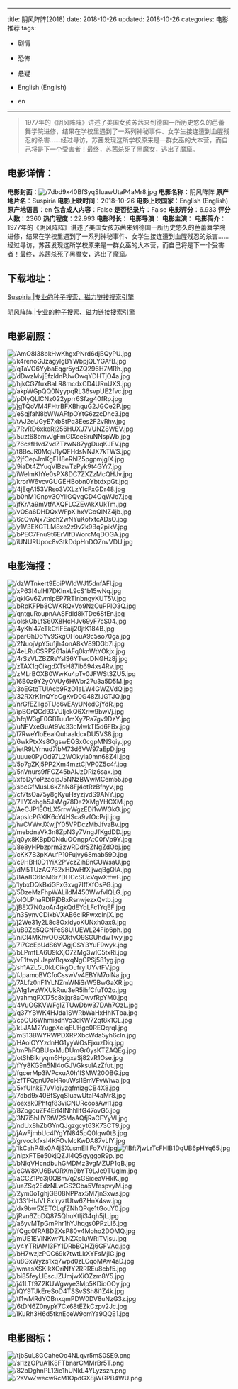 
---
title: 阴风阵阵(2018)
date: 2018-10-26
updated: 2018-10-26
categories: 电影推荐
tags:
- 剧情
- 恐怖
- 悬疑

- English (English)
- en
---


> 1977年的《阴风阵阵》讲述了美国女孩苏茜来到德国一所历史悠久的芭蕾舞学院进修，结果在学校里遇到了一系列神秘事件、女学生接连遭到血腥残忍的杀害……经过寻访，苏茜发现这所学校原来是一群女巫的大本营，而自己将是下一个受害者！最终，苏茜杀死了黑魔女，逃出了魔窟。

## **电影详情**：

**电影封面**：<img src="https://image.tmdb.org/t/p/w200/7dbd9x40BfSyqSIuawUtaP4aMr8.jpg" alt="/7dbd9x40BfSyqSIuawUtaP4aMr8.jpg" title="/7dbd9x40BfSyqSIuawUtaP4aMr8.jpg">
**电影名称**：阴风阵阵
**原产地片名**：Suspiria
**电影上映时间**：2018-10-26
**电影上映国家**：English (English)
**原产地语言**：en
**包含成人内容**：False
**是否纪录片**：False
**电影评分**：6.933
**评分人数**：2360
**热门程度**：22.993
**电影时长**：
**电影导演**：
**电影主演**：
**电影简介**：1977年的《阴风阵阵》讲述了美国女孩苏茜来到德国一所历史悠久的芭蕾舞学院进修，结果在学校里遇到了一系列神秘事件、女学生接连遭到血腥残忍的杀害……经过寻访，苏茜发现这所学校原来是一群女巫的大本营，而自己将是下一个受害者！最终，苏茜杀死了黑魔女，逃出了魔窟。

## **下载地址**：
[Suspiria |专业的种子搜索、磁力链接搜索引擎](https://movie.amd794.com:2083/?search=Suspiria&ordering=&mode=match_phrase&page_size=10&page=1)

[阴风阵阵 |专业的种子搜索、磁力链接搜索引擎](https://movie.amd794.com:2083/?search=%E9%98%B4%E9%A3%8E%E9%98%B5%E9%98%B5&ordering=&mode=match_phrase&page_size=10&page=1)
 

## **电影剧照**：
<img src="https://image.tmdb.org/t/p/original/AmO8I38bkHwKhgxPNrd6djBQyPU.jpg" alt="/AmO8I38bkHwKhgxPNrd6djBQyPU.jpg" title="/AmO8I38bkHwKhgxPNrd6djBQyPU.jpg"><img src="https://image.tmdb.org/t/p/original/k4renoGJzagylgBYWbpjQLYGAfB.jpg" alt="/k4renoGJzagylgBYWbpjQLYGAfB.jpg" title="/k4renoGJzagylgBYWbpjQLYGAfB.jpg"><img src="https://image.tmdb.org/t/p/original/qTaVO6YybaEqgr5ydZQ296H7MRh.jpg" alt="/qTaVO6YybaEqgr5ydZQ296H7MRh.jpg" title="/qTaVO6YybaEqgr5ydZQ296H7MRh.jpg"><img src="https://image.tmdb.org/t/p/original/dDwzMvjEfzldnPJwOwqYDHTjO4a.jpg" alt="/dDwzMvjEfzldnPJwOwqYDHTjO4a.jpg" title="/dDwzMvjEfzldnPJwOwqYDHTjO4a.jpg"><img src="https://image.tmdb.org/t/p/original/hjkCG7fuxBaLR8mcdxCD4URnUXS.jpg" alt="/hjkCG7fuxBaLR8mcdxCD4URnUXS.jpg" title="/hjkCG7fuxBaLR8mcdxCD4URnUXS.jpg"><img src="https://image.tmdb.org/t/p/original/akpWGpQQ0NyypqRL36svpUE2fvc.jpg" alt="/akpWGpQQ0NyypqRL36svpUE2fvc.jpg" title="/akpWGpQQ0NyypqRL36svpUE2fvc.jpg"><img src="https://image.tmdb.org/t/p/original/pDlyQLlCNz022yprr6Sfzg40fRp.jpg" alt="/pDlyQLlCNz022yprr6Sfzg40fRp.jpg" title="/pDlyQLlCNz022yprr6Sfzg40fRp.jpg"><img src="https://image.tmdb.org/t/p/original/jgTQoVM4FHtrBFXBhquG2JGOe2P.jpg" alt="/jgTQoVM4FHtrBFXBhquG2JGOe2P.jpg" title="/jgTQoVM4FHtrBFXBhquG2JGOe2P.jpg"><img src="https://image.tmdb.org/t/p/original/eSqjfaN8bWWAFfpOYtG6zzcDhc3.jpg" alt="/eSqjfaN8bWWAFfpOYtG6zzcDhc3.jpg" title="/eSqjfaN8bWWAFfpOYtG6zzcDhc3.jpg"><img src="https://image.tmdb.org/t/p/original/tAJ2eUGyE7xbStPq3Ees2F2vRhv.jpg" alt="/tAJ2eUGyE7xbStPq3Ees2F2vRhv.jpg" title="/tAJ2eUGyE7xbStPq3Ees2F2vRhv.jpg"><img src="https://image.tmdb.org/t/p/original/7RvRD6xkeRj256HUXJ7VUNZ8WEV.jpg" alt="/7RvRD6xkeRj256HUXJ7VUNZ8WEV.jpg" title="/7RvRD6xkeRj256HUXJ7VUNZ8WEV.jpg"><img src="https://image.tmdb.org/t/p/original/5uzt68bmvJgFmGIXoe8ruNNspWb.jpg" alt="/5uzt68bmvJgFmGIXoe8ruNNspWb.jpg" title="/5uzt68bmvJgFmGIXoe8ruNNspWb.jpg"><img src="https://image.tmdb.org/t/p/original/76csfHvdZvdZTzwN87ygDuqKJFV.jpg" alt="/76csfHvdZvdZTzwN87ygDuqKJFV.jpg" title="/76csfHvdZvdZTzwN87ygDuqKJFV.jpg"><img src="https://image.tmdb.org/t/p/original/t8BeJR0MqlJ1yQFHdsNNJX7kTWS.jpg" alt="/t8BeJR0MqlJ1yQFHdsNNJX7kTWS.jpg" title="/t8BeJR0MqlJ1yQFHdsNNJX7kTWS.jpg"><img src="https://image.tmdb.org/t/p/original/2jfCepJmKgFH8eRhlZ5pgpmjglX.jpg" alt="/2jfCepJmKgFH8eRhlZ5pgpmjglX.jpg" title="/2jfCepJmKgFH8eRhlZ5pgpmjglX.jpg"><img src="https://image.tmdb.org/t/p/original/9iaDt4ZYuqVlBzwTzPyk9t4GYr7.jpg" alt="/9iaDt4ZYuqVlBzwTzPyk9t4GYr7.jpg" title="/9iaDt4ZYuqVlBzwTzPyk9t4GYr7.jpg"><img src="https://image.tmdb.org/t/p/original/iWelmKhYe0sPX8DC7ZXZzMcQHJv.jpg" alt="/iWelmKhYe0sPX8DC7ZXZzMcQHJv.jpg" title="/iWelmKhYe0sPX8DC7ZXZzMcQHJv.jpg"><img src="https://image.tmdb.org/t/p/original/krorW6vcvGUGEHBobn0YbtdxpGt.jpg" alt="/krorW6vcvGUGEHBobn0YbtdxpGt.jpg" title="/krorW6vcvGUGEHBobn0YbtdxpGt.jpg"><img src="https://image.tmdb.org/t/p/original/4jEqA153VRso3VXLzYIcFxGDr48.jpg" alt="/4jEqA153VRso3VXLzYIcFxGDr48.jpg" title="/4jEqA153VRso3VXLzYIcFxGDr48.jpg"><img src="https://image.tmdb.org/t/p/original/b0hM1Gnpv3OYIlGQvgCD4OqWJc7.jpg" alt="/b0hM1Gnpv3OYIlGQvgCD4OqWJc7.jpg" title="/b0hM1Gnpv3OYIlGQvgCD4OqWJc7.jpg"><img src="https://image.tmdb.org/t/p/original/jfKrAa9mVtfAXQFLCZEvAkXUkTm.jpg" alt="/jfKrAa9mVtfAXQFLCZEvAkXUkTm.jpg" title="/jfKrAa9mVtfAXQFLCZEvAkXUkTm.jpg"><img src="https://image.tmdb.org/t/p/original/vOSa6DHDQxWFpXIhxVCoQlNZ4jb.jpg" alt="/vOSa6DHDQxWFpXIhxVCoQlNZ4jb.jpg" title="/vOSa6DHDQxWFpXIhxVCoQlNZ4jb.jpg"><img src="https://image.tmdb.org/t/p/original/6cOwAjx7Srch2wNYuKofxtcADsO.jpg" alt="/6cOwAjx7Srch2wNYuKofxtcADsO.jpg" title="/6cOwAjx7Srch2wNYuKofxtcADsO.jpg"><img src="https://image.tmdb.org/t/p/original/y1V3EKGTLM8xe2z9v2k9Bq2pikV.jpg" alt="/y1V3EKGTLM8xe2z9v2k9Bq2pikV.jpg" title="/y1V3EKGTLM8xe2z9v2k9Bq2pikV.jpg"><img src="https://image.tmdb.org/t/p/original/bPEC7Fnu9t6ErVlfDWorcMqDOGA.jpg" alt="/bPEC7Fnu9t6ErVlfDWorcMqDOGA.jpg" title="/bPEC7Fnu9t6ErVlfDWorcMqDOGA.jpg"><img src="https://image.tmdb.org/t/p/original/iUNURUpoc8v3tkDdpHnDOZnvVDU.jpg" alt="/iUNURUpoc8v3tkDdpHnDOZnvVDU.jpg" title="/iUNURUpoc8v3tkDdpHnDOZnvVDU.jpg">

## **电影海报**：
<img src="https://image.tmdb.org/t/p/original/dzWTnkert9EoiPWldWJ15dnfAFl.jpg" alt="/dzWTnkert9EoiPWldWJ15dnfAFl.jpg" title="/dzWTnkert9EoiPWldWJ15dnfAFl.jpg"><img src="https://image.tmdb.org/t/p/original/xP63I4ulHl7DKInxL9cS1b15wNq.jpg" alt="/xP63I4ulHl7DKInxL9cS1b15wNq.jpg" title="/xP63I4ulHl7DKInxL9cS1b15wNq.jpg"><img src="https://image.tmdb.org/t/p/original/qklGv6ZvmIpEP7RTInbngyKUT5V.jpg" alt="/qklGv6ZvmIpEP7RTInbngyKUT5V.jpg" title="/qklGv6ZvmIpEP7RTInbngyKUT5V.jpg"><img src="https://image.tmdb.org/t/p/original/bRpKFPb8CWKRQxVo9NzOuPPlO3Q.jpg" alt="/bRpKFPb8CWKRQxVo9NzOuPPlO3Q.jpg" title="/bRpKFPb8CWKRQxVo9NzOuPPlO3Q.jpg"><img src="https://image.tmdb.org/t/p/original/qntguRoupnAASFdld8kTDe68fEn.jpg" alt="/qntguRoupnAASFdld8kTDe68fEn.jpg" title="/qntguRoupnAASFdld8kTDe68fEn.jpg"><img src="https://image.tmdb.org/t/p/original/olskObLfS60X8HcHJv69yF7cS04.jpg" alt="/olskObLfS60X8HcHJv69yF7cS04.jpg" title="/olskObLfS60X8HcHJv69yF7cS04.jpg"><img src="https://image.tmdb.org/t/p/original/4yKhl47eTkCfIFEaij20jtK184B.jpg" alt="/4yKhl47eTkCfIFEaij20jtK184B.jpg" title="/4yKhl47eTkCfIFEaij20jtK184B.jpg"><img src="https://image.tmdb.org/t/p/original/parGhD6Yv9SkgOHouA9c5so70ga.jpg" alt="/parGhD6Yv9SkgOHouA9c5so70ga.jpg" title="/parGhD6Yv9SkgOHouA9c5so70ga.jpg"><img src="https://image.tmdb.org/t/p/original/2NuojVpY5u1jh4onA8kV89DGb7l.jpg" alt="/2NuojVpY5u1jh4onA8kV89DGb7l.jpg" title="/2NuojVpY5u1jh4onA8kV89DGb7l.jpg"><img src="https://image.tmdb.org/t/p/original/4eLRuCSRP261aiAFq0knWtYOkjx.jpg" alt="/4eLRuCSRP261aiAFq0knWtYOkjx.jpg" title="/4eLRuCSRP261aiAFq0knWtYOkjx.jpg"><img src="https://image.tmdb.org/t/p/original/4rSzVLZBZReYslS6YTwcDNGHz8j.jpg" alt="/4rSzVLZBZReYslS6YTwcDNGHz8j.jpg" title="/4rSzVLZBZReYslS6YTwcDNGHz8j.jpg"><img src="https://image.tmdb.org/t/p/original/zTAX1qCikgdXTsH87lb694xs4Rv.jpg" alt="/zTAX1qCikgdXTsH87lb694xs4Rv.jpg" title="/zTAX1qCikgdXTsH87lb694xs4Rv.jpg"><img src="https://image.tmdb.org/t/p/original/zMLrBOXB0WwKu4pTv0JFWSt3ZU5.jpg" alt="/zMLrBOXB0WwKu4pTv0JFWSt3ZU5.jpg" title="/zMLrBOXB0WwKu4pTv0JFWSt3ZU5.jpg"><img src="https://image.tmdb.org/t/p/original/l6B0z9Y2yOVUy6HWbr27u3a5D5M.jpg" alt="/l6B0z9Y2yOVUy6HWbr27u3a5D5M.jpg" title="/l6B0z9Y2yOVUy6HWbr27u3a5D5M.jpg"><img src="https://image.tmdb.org/t/p/original/3oEGtqTUlAcb9RzO1aLW4GWZVdQ.jpg" alt="/3oEGtqTUlAcb9RzO1aLW4GWZVdQ.jpg" title="/3oEGtqTUlAcb9RzO1aLW4GWZVdQ.jpg"><img src="https://image.tmdb.org/t/p/original/32RXrK1nQYbCgKvD0G48ZIJGTJQ.jpg" alt="/32RXrK1nQYbCgKvD0G48ZIJGTJQ.jpg" title="/32RXrK1nQYbCgKvD0G48ZIJGTJQ.jpg"><img src="https://image.tmdb.org/t/p/original/nrGfEZIlgpTUo6vEAyUNedCjYdR.jpg" alt="/nrGfEZIlgpTUo6vEAyUNedCjYdR.jpg" title="/nrGfEZIlgpTUo6vEAyUNedCjYdR.jpg"><img src="https://image.tmdb.org/t/p/original/ipBGrQCd93VUIjekQ6Xriw9bwVj.jpg" alt="/ipBGrQCd93VUIjekQ6Xriw9bwVj.jpg" title="/ipBGrQCd93VUIjekQ6Xriw9bwVj.jpg"><img src="https://image.tmdb.org/t/p/original/hfqW3gF0GBTuu1mXy7Ra7gv9DzY.jpg" alt="/hfqW3gF0GBTuu1mXy7Ra7gv9DzY.jpg" title="/hfqW3gF0GBTuu1mXy7Ra7gv9DzY.jpg"><img src="https://image.tmdb.org/t/p/original/uNFVxeGuAt9Vc33cMwkTI5d6FBx.jpg" alt="/uNFVxeGuAt9Vc33cMwkTI5d6FBx.jpg" title="/uNFVxeGuAt9Vc33cMwkTI5d6FBx.jpg"><img src="https://image.tmdb.org/t/p/original/l7RweYloEealQuhaaldcxDU5VS8.jpg" alt="/l7RweYloEealQuhaaldcxDU5VS8.jpg" title="/l7RweYloEealQuhaaldcxDU5VS8.jpg"><img src="https://image.tmdb.org/t/p/original/6wkPtxXs8OgswEQSx0cgpMNSqiy.jpg" alt="/6wkPtxXs8OgswEQSx0cgpMNSqiy.jpg" title="/6wkPtxXs8OgswEQSx0cgpMNSqiy.jpg"><img src="https://image.tmdb.org/t/p/original/ietR9LYrnud7ibM73d6VW97aEpD.jpg" alt="/ietR9LYrnud7ibM73d6VW97aEpD.jpg" title="/ietR9LYrnud7ibM73d6VW97aEpD.jpg"><img src="https://image.tmdb.org/t/p/original/uuue0PyOd97L2WOkyia0mn68Z4l.jpg" alt="/uuue0PyOd97L2WOkyia0mn68Z4l.jpg" title="/uuue0PyOd97L2WOkyia0mn68Z4l.jpg"><img src="https://image.tmdb.org/t/p/original/5p7gZKj5PP2Xm4mztCjVP0Z5c4f.jpg" alt="/5p7gZKj5PP2Xm4mztCjVP0Z5c4f.jpg" title="/5p7gZKj5PP2Xm4mztCjVP0Z5c4f.jpg"><img src="https://image.tmdb.org/t/p/original/5nVnurs9fFCZ45bAIJzDRiz6sax.jpg" alt="/5nVnurs9fFCZ45bAIJzDRiz6sax.jpg" title="/5nVnurs9fFCZ45bAIJzDRiz6sax.jpg"><img src="https://image.tmdb.org/t/p/original/xfoDyfoPzacipJ5NNzBWwMCem55.jpg" alt="/xfoDyfoPzacipJ5NNzBWwMCem55.jpg" title="/xfoDyfoPzacipJ5NNzBWwMCem55.jpg"><img src="https://image.tmdb.org/t/p/original/sbcGfMusL6kZhN8Fj4otRzBfnyv.jpg" alt="/sbcGfMusL6kZhN8Fj4otRzBfnyv.jpg" title="/sbcGfMusL6kZhN8Fj4otRzBfnyv.jpg"><img src="https://image.tmdb.org/t/p/original/cf7tsOa75y8gKyuHsyzjvdS9ANY.jpg" alt="/cf7tsOa75y8gKyuHsyzjvdS9ANY.jpg" title="/cf7tsOa75y8gKyuHsyzjvdS9ANY.jpg"><img src="https://image.tmdb.org/t/p/original/7IIYXohgh5JsMg78De2XMgYHCXM.jpg" alt="/7IIYXohgh5JsMg78De2XMgYHCXM.jpg" title="/7IIYXohgh5JsMg78De2XMgYHCXM.jpg"><img src="https://image.tmdb.org/t/p/original/AeCJP1EOtLX5rrwWgzEDi1wWGkG.jpg" alt="/AeCJP1EOtLX5rrwWgzEDi1wWGkG.jpg" title="/AeCJP1EOtLX5rrwWgzEDi1wWGkG.jpg"><img src="https://image.tmdb.org/t/p/original/apsIcPGXIK6cY4HSca9vfOcPrjI.jpg" alt="/apsIcPGXIK6cY4HSca9vfOcPrjI.jpg" title="/apsIcPGXIK6cY4HSca9vfOcPrjI.jpg"><img src="https://image.tmdb.org/t/p/original/iwCVWvJXwjjY05VPDczMbJfvaBv.jpg" alt="/iwCVWvJXwjjY05VPDczMbJfvaBv.jpg" title="/iwCVWvJXwjjY05VPDczMbJfvaBv.jpg"><img src="https://image.tmdb.org/t/p/original/mebdnaVk3n8ZpN3y7VngJfKgdDD.jpg" alt="/mebdnaVk3n8ZpN3y7VngJfKgdDD.jpg" title="/mebdnaVk3n8ZpN3y7VngJfKgdDD.jpg"><img src="https://image.tmdb.org/t/p/original/q0yx8KBpD0NduOOngpAtC0fVp9Y.jpg" alt="/q0yx8KBpD0NduOOngpAtC0fVp9Y.jpg" title="/q0yx8KBpD0NduOOngpAtC0fVp9Y.jpg"><img src="https://image.tmdb.org/t/p/original/8e8yHPbzprm3zwRDdrSZNgZdObj.jpg" alt="/8e8yHPbzprm3zwRDdrSZNgZdObj.jpg" title="/8e8yHPbzprm3zwRDdrSZNgZdObj.jpg"><img src="https://image.tmdb.org/t/p/original/cKK7B3pKAufP10Fujvy68mab59D.jpg" alt="/cKK7B3pKAufP10Fujvy68mab59D.jpg" title="/cKK7B3pKAufP10Fujvy68mab59D.jpg"><img src="https://image.tmdb.org/t/p/original/c9HBH0D1YiX2PVczZihBnCUWsaU.jpg" alt="/c9HBH0D1YiX2PVczZihBnCUWsaU.jpg" title="/c9HBH0D1YiX2PVczZihBnCUWsaU.jpg"><img src="https://image.tmdb.org/t/p/original/dM5TUzAQ762xHDwHfXljwqBgQlA.jpg" alt="/dM5TUzAQ762xHDwHfXljwqBgQlA.jpg" title="/dM5TUzAQ762xHDwHfXljwqBgQlA.jpg"><img src="https://image.tmdb.org/t/p/original/8Aa8C6IoM6r7DHCcSUcVqwXtfwF.jpg" alt="/8Aa8C6IoM6r7DHCcSUcVqwXtfwF.jpg" title="/8Aa8C6IoM6r7DHCcSUcVqwXtfwF.jpg"><img src="https://image.tmdb.org/t/p/original/1ybxDQkBxiGFxGxvg7IffXfOsPG.jpg" alt="/1ybxDQkBxiGFxGxvg7IffXfOsPG.jpg" title="/1ybxDQkBxiGFxGxvg7IffXfOsPG.jpg"><img src="https://image.tmdb.org/t/p/original/5DzeMzFhpWALildM450WwfvlQLG.jpg" alt="/5DzeMzFhpWALildM450WwfvlQLG.jpg" title="/5DzeMzFhpWALildM450WwfvlQLG.jpg"><img src="https://image.tmdb.org/t/p/original/oIOLPhaRDIPjDBxRsnwjezxQvtb.jpg" alt="/oIOLPhaRDIPjDBxRsnwjezxQvtb.jpg" title="/oIOLPhaRDIPjDBxRsnwjezxQvtb.jpg"><img src="https://image.tmdb.org/t/p/original/jBEX7N0zoAr4gkQdEYqLFc1YqEF.jpg" alt="/jBEX7N0zoAr4gkQdEYqLFc1YqEF.jpg" title="/jBEX7N0zoAr4gkQdEYqLFc1YqEF.jpg"><img src="https://image.tmdb.org/t/p/original/n3SynvCDixbVXAB6cIRFwxdlnjX.jpg" alt="/n3SynvCDixbVXAB6cIRFwxdlnjX.jpg" title="/n3SynvCDixbVXAB6cIRFwxdlnjX.jpg"><img src="https://image.tmdb.org/t/p/original/j2We31y2L8c8OxidyoKUNxh0ax9.jpg" alt="/j2We31y2L8c8OxidyoKUNxh0ax9.jpg" title="/j2We31y2L8c8OxidyoKUNxh0ax9.jpg"><img src="https://image.tmdb.org/t/p/original/uB9Zq5QGNFcS8UlUEWL24Fip6ph.jpg" alt="/uB9Zq5QGNFcS8UlUEWL24Fip6ph.jpg" title="/uB9Zq5QGNFcS8UlUEWL24Fip6ph.jpg"><img src="https://image.tmdb.org/t/p/original/niCl4MKhvOOSOkfvO9SGUhdwTwy.jpg" alt="/niCl4MKhvOOSOkfvO9SGUhdwTwy.jpg" title="/niCl4MKhvOOSOkfvO9SGUhdwTwy.jpg"><img src="https://image.tmdb.org/t/p/original/7i7CcEpUdS6ViAgjCSY3YuF9wyk.jpg" alt="/7i7CcEpUdS6ViAgjCSY3YuF9wyk.jpg" title="/7i7CcEpUdS6ViAgjCSY3YuF9wyk.jpg"><img src="https://image.tmdb.org/t/p/original/bLPmfLA6U9kXjO7ZMg3wIC5txRi.jpg" alt="/bLPmfLA6U9kXjO7ZMg3wIC5txRi.jpg" title="/bLPmfLA6U9kXjO7ZMg3wIC5txRi.jpg"><img src="https://image.tmdb.org/t/p/original/vF1twpLJapYBqaxqNgCPSj581yg.jpg" alt="/vF1twpLJapYBqaxqNgCPSj581yg.jpg" title="/vF1twpLJapYBqaxqNgCPSj581yg.jpg"><img src="https://image.tmdb.org/t/p/original/sh1AZL5L0kLCikgOufryIUYvtFV.jpg" alt="/sh1AZL5L0kLCikgOufryIUYvtFV.jpg" title="/sh1AZL5L0kLCikgOufryIUYvtFV.jpg"><img src="https://image.tmdb.org/t/p/original/fJpamoBVCfoCsswVv4EBYM7olNa.jpg" alt="/fJpamoBVCfoCsswVv4EBYM7olNa.jpg" title="/fJpamoBVCfoCsswVv4EBYM7olNa.jpg"><img src="https://image.tmdb.org/t/p/original/7ALfz0nF1YLNZmWNiSrW5BwGaXR.jpg" alt="/7ALfz0nF1YLNZmWNiSrW5BwGaXR.jpg" title="/7ALfz0nF1YLNZmWNiSrW5BwGaXR.jpg"><img src="https://image.tmdb.org/t/p/original/A1g1wzWXUkRuu3eR5ihfCfuT02o.jpg" alt="/A1g1wzWXUkRuu3eR5ihfCfuT02o.jpg" title="/A1g1wzWXUkRuu3eR5ihfCfuT02o.jpg"><img src="https://image.tmdb.org/t/p/original/yahmqPX175c8xjqr8aOwvfRpYM0.jpg" alt="/yahmqPX175c8xjqr8aOwvfRpYM0.jpg" title="/yahmqPX175c8xjqr8aOwvfRpYM0.jpg"><img src="https://image.tmdb.org/t/p/original/4VuOGKVWFgIZTUwDbw37DAh7OzL.jpg" alt="/4VuOGKVWFgIZTUwDbw37DAh7OzL.jpg" title="/4VuOGKVWFgIZTUwDbw37DAh7OzL.jpg"><img src="https://image.tmdb.org/t/p/original/q37YBWK4HJda1SWRbWaHxHhKTba.jpg" alt="/q37YBWK4HJda1SWRbWaHxHhKTba.jpg" title="/q37YBWK4HJda1SWRbWaHxHhKTba.jpg"><img src="https://image.tmdb.org/t/p/original/cpOU6WhmiadhVo3dKW72qt8k1CL.jpg" alt="/cpOU6WhmiadhVo3dKW72qt8k1CL.jpg" title="/cpOU6WhmiadhVo3dKW72qt8k1CL.jpg"><img src="https://image.tmdb.org/t/p/original/kLJAM2YugpXeiqEUHgc0REQqrql.jpg" alt="/kLJAM2YugpXeiqEUHgc0REQqrql.jpg" title="/kLJAM2YugpXeiqEUHgc0REQqrql.jpg"><img src="https://image.tmdb.org/t/p/original/mS13BWYRWPDXRPXbcWda5yh6cIn.jpg" alt="/mS13BWYRWPDXRPXbcWda5yh6cIn.jpg" title="/mS13BWYRWPDXRPXbcWda5yh6cIn.jpg"><img src="https://image.tmdb.org/t/p/original/HAoiOYYzdnHG1yyWOsEjxuzDiq.jpg" alt="/HAoiOYYzdnHG1yyWOsEjxuzDiq.jpg" title="/HAoiOYYzdnHG1yyWOsEjxuzDiq.jpg"><img src="https://image.tmdb.org/t/p/original/tmPhFQBUsxMuDUmGr0ysKTZAQEg.jpg" alt="/tmPhFQBUsxMuDUmGr0ysKTZAQEg.jpg" title="/tmPhFQBUsxMuDUmGr0ysKTZAQEg.jpg"><img src="https://image.tmdb.org/t/p/original/otShBlkryqm6HpgxaSj82vR1Ose.jpg" alt="/otShBlkryqm6HpgxaSj82vR1Ose.jpg" title="/otShBlkryqm6HpgxaSj82vR1Ose.jpg"><img src="https://image.tmdb.org/t/p/original/fYy8KG9n5Nl4oGJVGksulAzZfut.jpg" alt="/fYy8KG9n5Nl4oGJVGksulAzZfut.jpg" title="/fYy8KG9n5Nl4oGJVGksulAzZfut.jpg"><img src="https://image.tmdb.org/t/p/original/fgcerMp3iVPcxuA0h1ISMW20OBG.jpg" alt="/fgcerMp3iVPcxuA0h1ISMW20OBG.jpg" title="/fgcerMp3iVPcxuA0h1ISMW20OBG.jpg"><img src="https://image.tmdb.org/t/p/original/zfTFQgnU7cHRouWsl1EmVFvWIwa.jpg" alt="/zfTFQgnU7cHRouWsl1EmVFvWIwa.jpg" title="/zfTFQgnU7cHRouWsl1EmVFvWIwa.jpg"><img src="https://image.tmdb.org/t/p/original/5xfUlnkE7vVlqiyzqfmizgCB4X8.jpg" alt="/5xfUlnkE7vVlqiyzqfmizgCB4X8.jpg" title="/5xfUlnkE7vVlqiyzqfmizgCB4X8.jpg"><img src="https://image.tmdb.org/t/p/original/7dbd9x40BfSyqSIuawUtaP4aMr8.jpg" alt="/7dbd9x40BfSyqSIuawUtaP4aMr8.jpg" title="/7dbd9x40BfSyqSIuawUtaP4aMr8.jpg"><img src="https://image.tmdb.org/t/p/original/oexak0Phtqf83viCNURcoosAwl1.jpg" alt="/oexak0Phtqf83viCNURcoosAwl1.jpg" title="/oexak0Phtqf83viCNURcoosAwl1.jpg"><img src="https://image.tmdb.org/t/p/original/8ZogouZF4ErI4INhhlIfG47ovG5.jpg" alt="/8ZogouZF4ErI4INhhlIfG47ovG5.jpg" title="/8ZogouZF4ErI4INhhlIfG47ovG5.jpg"><img src="https://image.tmdb.org/t/p/original/3N7i5hHY6tW2SMaAQfjRaCFYyVl.jpg" alt="/3N7i5hHY6tW2SMaAQfjRaCFYyVl.jpg" title="/3N7i5hHY6tW2SMaAQfjRaCFYyVl.jpg"><img src="https://image.tmdb.org/t/p/original/ndUx8hZbGYnQJgzgcyt63K73CT9.jpg" alt="/ndUx8hZbGYnQJgzgcyt63K73CT9.jpg" title="/ndUx8hZbGYnQJgzgcyt63K73CT9.jpg"><img src="https://image.tmdb.org/t/p/original/jAwFjmbUc4lYgYN845pQ0Iqw0tB.jpg" alt="/jAwFjmbUc4lYgYN845pQ0Iqw0tB.jpg" title="/jAwFjmbUc4lYgYN845pQ0Iqw0tB.jpg"><img src="https://image.tmdb.org/t/p/original/grvodkfxsl4KFOvMcKwDA87vLIY.jpg" alt="/grvodkfxsl4KFOvMcKwDA87vLIY.jpg" title="/grvodkfxsl4KFOvMcKwDA87vLIY.jpg"><img src="https://image.tmdb.org/t/p/original/1kCahP4lx0A4jSXusmElliFo7Vf.jpg" alt="/1kCahP4lx0A4jSXusmElliFo7Vf.jpg" title="/1kCahP4lx0A4jSXusmElliFo7Vf.jpg"><img src="https://image.tmdb.org/t/p/original/lBft7jwLrTcFHlB1DqUB6pHYq65.jpg" alt="/lBft7jwLrTcFHlB1DqUB6pHYq65.jpg" title="/lBft7jwLrTcFHlB1DqUB6pHYq65.jpg"><img src="https://image.tmdb.org/t/p/original/nlpxFTEe50kjQZJl4Q5gyggoR9p.jpg" alt="/nlpxFTEe50kjQZJl4Q5gyggoR9p.jpg" title="/nlpxFTEe50kjQZJl4Q5gyggoR9p.jpg"><img src="https://image.tmdb.org/t/p/original/bNlqVHcndbuhGMDMz3vgMZUP1qB.jpg" alt="/bNlqVHcndbuhGMDMz3vgMZUP1qB.jpg" title="/bNlqVHcndbuhGMDMz3vgMZUP1qB.jpg"><img src="https://image.tmdb.org/t/p/original/cGW8XU6BvORXm9bYT9LJe9TUglm.jpg" alt="/cGW8XU6BvORXm9bYT9LJe9TUglm.jpg" title="/cGW8XU6BvORXm9bYT9LJe9TUglm.jpg"><img src="https://image.tmdb.org/t/p/original/aCCZ1Pc3j0QBm7q2sGSiceaVHkK.jpg" alt="/aCCZ1Pc3j0QBm7q2sGSiceaVHkK.jpg" title="/aCCZ1Pc3j0QBm7q2sGSiceaVHkK.jpg"><img src="https://image.tmdb.org/t/p/original/uaZSq2EdzNLwGS2Cba5VfespvyM.jpg" alt="/uaZSq2EdzNLwGS2Cba5VfespvyM.jpg" title="/uaZSq2EdzNLwGS2Cba5VfespvyM.jpg"><img src="https://image.tmdb.org/t/p/original/2ym0oTghjGB08NPPax5M7jnSxws.jpg" alt="/2ym0oTghjGB08NPPax5M7jnSxws.jpg" title="/2ym0oTghjGB08NPPax5M7jnSxws.jpg"><img src="https://image.tmdb.org/t/p/original/t331HtJVL8xlryztUtw6ZHnX4sw.jpg" alt="/t331HtJVL8xlryztUtw6ZHnX4sw.jpg" title="/t331HtJVL8xlryztUtw6ZHnX4sw.jpg"><img src="https://image.tmdb.org/t/p/original/dx9bw5XETCLqfZNhQPqe1tGouY0.jpg" alt="/dx9bw5XETCLqfZNhQPqe1tGouY0.jpg" title="/dx9bw5XETCLqfZNhQPqe1tGouY0.jpg"><img src="https://image.tmdb.org/t/p/original/jRvn6ZbDQ875QhuKtlji34qh5jL.jpg" alt="/jRvn6ZbDQ875QhuKtlji34qh5jL.jpg" title="/jRvn6ZbDQ875QhuKtlji34qh5jL.jpg"><img src="https://image.tmdb.org/t/p/original/a6yvMTpGmPhr1hYJhqgs0PPzLI6.jpg" alt="/a6yvMTpGmPhr1hYJhqgs0PPzLI6.jpg" title="/a6yvMTpGmPhr1hYJhqgs0PPzLI6.jpg"><img src="https://image.tmdb.org/t/p/original/fQgc0fRABDZXsP80v4Moho2DOMQ.jpg" alt="/fQgc0fRABDZXsP80v4Moho2DOMQ.jpg" title="/fQgc0fRABDZXsP80v4Moho2DOMQ.jpg"><img src="https://image.tmdb.org/t/p/original/mUE1EVlNKwr7LNZXpIuWRiTVjsu.jpg" alt="/mUE1EVlNKwr7LNZXpIuWRiTVjsu.jpg" title="/mUE1EVlNKwr7LNZXpIuWRiTVjsu.jpg"><img src="https://image.tmdb.org/t/p/original/y4YTRiAMl3FY1DRbBQHZj6GFVAq.jpg" alt="/y4YTRiAMl3FY1DRbBQHZj6GFVAq.jpg" title="/y4YTRiAMl3FY1DRbBQHZj6GFVAq.jpg"><img src="https://image.tmdb.org/t/p/original/bH7wzjzPCC69k7twtLkXYFsMjlG.jpg" alt="/bH7wzjzPCC69k7twtLkXYFsMjlG.jpg" title="/bH7wzjzPCC69k7twtLkXYFsMjlG.jpg"><img src="https://image.tmdb.org/t/p/original/u8GxWyzs1xq7wpd0zLCqoMAw4aD.jpg" alt="/u8GxWyzs1xq7wpd0zLCqoMAw4aD.jpg" title="/u8GxWyzs1xq7wpd0zLCqoMAw4aD.jpg"><img src="https://image.tmdb.org/t/p/original/wmasXSKIkXOriNfY2RRREu8cbf5.jpg" alt="/wmasXSKIkXOriNfY2RRREu8cbf5.jpg" title="/wmasXSKIkXOriNfY2RRREu8cbf5.jpg"><img src="https://image.tmdb.org/t/p/original/bi85feyLIEscJZUmjwXiOZzm8Y5.jpg" alt="/bi85feyLIEscJZUmjwXiOZzm8Y5.jpg" title="/bi85feyLIEscJZUmjwXiOZzm8Y5.jpg"><img src="https://image.tmdb.org/t/p/original/j41LTf9Z2KUWgwye3Mp5KDioOOy.jpg" alt="/j41LTf9Z2KUWgwye3Mp5KDioOOy.jpg" title="/j41LTf9Z2KUWgwye3Mp5KDioOOy.jpg"><img src="https://image.tmdb.org/t/p/original/iQY9TJkEreSoD4TSSvSSh8i1Z4k.jpg" alt="/iQY9TJkEreSoD4TSSvSSh8i1Z4k.jpg" title="/iQY9TJkEreSoD4TSSvSSh8i1Z4k.jpg"><img src="https://image.tmdb.org/t/p/original/tf1wMRdYOBnxqmPDW0DV8uNzG3z.jpg" alt="/tf1wMRdYOBnxqmPDW0DV8uNzG3z.jpg" title="/tf1wMRdYOBnxqmPDW0DV8uNzG3z.jpg"><img src="https://image.tmdb.org/t/p/original/6tDN6Z0nypY7Cx68tEZkCzpv2Jc.jpg" alt="/6tDN6Z0nypY7Cx68tEZkCzpv2Jc.jpg" title="/6tDN6Z0nypY7Cx68tEZkCzpv2Jc.jpg"><img src="https://image.tmdb.org/t/p/original/lKuRh3H6d5tknEceW9omYa9QQE1.jpg" alt="/lKuRh3H6d5tknEceW9omYa9QQE1.jpg" title="/lKuRh3H6d5tknEceW9omYa9QQE1.jpg">

## **电影图标**：
<img src="https://image.tmdb.org/t/p/original/tjbSuL8GCaheOo4NLqvr5mS0SE9.png" alt="/tjbSuL8GCaheOo4NLqvr5mS0SE9.png" title="/tjbSuL8GCaheOo4NLqvr5mS0SE9.png"><img src="https://image.tmdb.org/t/p/original/sl1zzOPuA1K8FTbnarCMMrBr5T.png" alt="/sl1zzOPuA1K8FTbnarCMMrBr5T.png" title="/sl1zzOPuA1K8FTbnarCMMrBr5T.png"><img src="https://image.tmdb.org/t/p/original/82bDghnPL12ie1hUNkL4YLyzszn.png" alt="/82bDghnPL12ie1hUNkL4YLyzszn.png" title="/82bDghnPL12ie1hUNkL4YLyzszn.png"><img src="https://image.tmdb.org/t/p/original/2sVwZwecwRcM1OpdGX8jWGPB4WU.png" alt="/2sVwZwecwRcM1OpdGX8jWGPB4WU.png" title="/2sVwZwecwRcM1OpdGX8jWGPB4WU.png">
